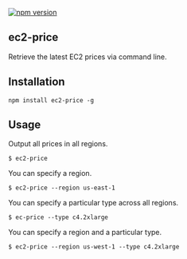 [![npm version](https://badge.fury.io/js/ec2-price.svg)](http://badge.fury.io/js/ec2-price)

ec2-price
----

Retrieve the latest EC2 prices via command line.

## Installation

```
npm install ec2-price -g
```

## Usage

Output all prices in all regions.

```shell
$ ec2-price
```

You can specify a region.

```shell
$ ec2-price --region us-east-1
```

You can specify a particular type across all regions.

````shell
$ ec-price --type c4.2xlarge
````

You can specify a region and a particular type.

````shell
$ ec2-price --region us-west-1 --type c4.2xlarge
````
